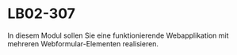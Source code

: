 # LB02-307
In diesem Modul sollen Sie eine funktionierende Webapplikation mit mehreren Webformular-Elementen realisieren.
